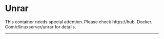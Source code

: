# Unrar

This container needs special attention. Please check https://hub. Docker. Com/r/linuxserver/unrar for details.

---